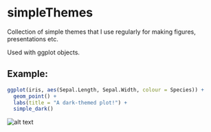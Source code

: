 # simpleThemes

Collection of simple themes that I use regularly for making figures, presentations etc.

Used with ggplot objects.

## Example:
```R
ggplot(iris, aes(Sepal.Length, Sepal.Width, colour = Species)) + 
  geom_point() + 
  labs(title = "A dark-themed plot!") +
  simple_dark()
```

![alt text](https://i.imgur.com/hZfCcCg.png "Example Plot")
